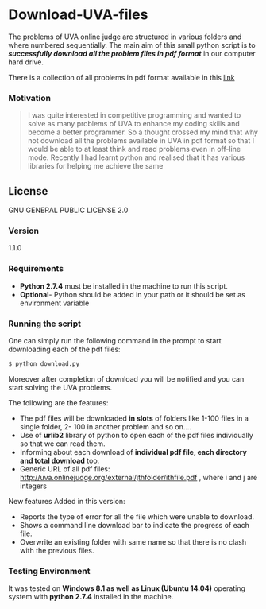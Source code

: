 # Download-UVA-files

The problems of UVA online judge are structured in various folders and where numbered sequentially.
The main aim of this small python script is to ***successfully download all the problem files in pdf format*** in our computer hard drive.

There is a collection of all problems in pdf format available in this [link](https://uva.onlinejudge.org/index.php?option=com_onlinejudge&Itemid=8&category=1)

### Motivation

>I was quite interested in competitive programming and wanted to solve as many 
>problems of UVA to enhance my coding skills and become a  better programmer. 
>So a thought crossed my mind that why not download all the problems available in UVA 
>in pdf format so that I would be able to at least think and read problems even in off-line mode.
>Recently I had learnt python and realised that it has various libraries for helping
>me achieve the same

License
---------

GNU GENERAL PUBLIC LICENSE 2.0

### Version 
1.1.0

### Requirements 

* **Python 2.7.4** must be installed in the machine to run this script.
* **Optional**- Python should be added in your path or it should be set 
as environment variable 

### Running the script 
One can simply run the following command in the prompt to start downloading each of the pdf files:

```sh
$ python download.py
```

Moreover after completion of download you will be notified and you can start solving the 
UVA problems. 

The following are the features:

* The pdf files will be downloaded **in slots** of folders like 1-100 files in a single folder, 2- 100 in another problem and so on....
* Use of **urlib2** library of python to open each of the pdf files individually so that we can read them.	
* Informing about each download of **individual pdf file, each directory and total download** too.
* Generic URL of all pdf files: http://uva.onlinejudge.org/external/jthfolder/ithfile.pdf , where i and j are integers 

New features Added in this version:
* Reports the type of error for all the file which were unable to download.
* Shows a command line download bar to indicate the progress of each file.
* Overwrite an existing folder with same name so that there is no clash with the previous files.

### Testing Environment 

It was tested on **Windows 8.1 as well as Linux (Ubuntu 14.04)** operating system with **python 2.7.4**  installed in the machine.
